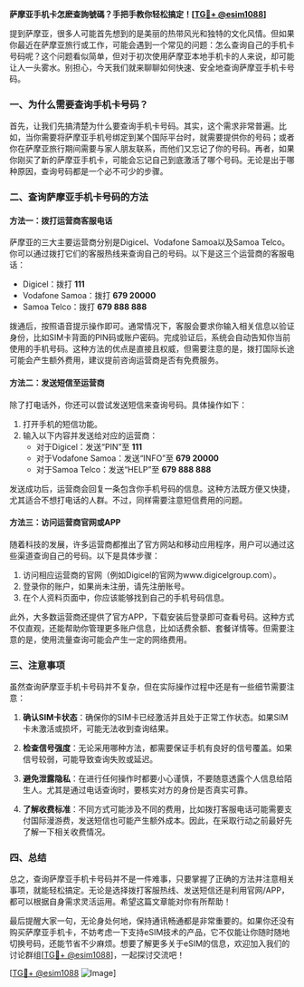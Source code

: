 **萨摩亚手机卡怎麽查詢號碼？手把手教你轻松搞定！[[TG💪+ @esim1088](https://t.me/s/esim1088)]**

提到萨摩亚，很多人可能首先想到的是美丽的热带风光和独特的文化风情。但如果你最近在萨摩亚旅行或工作，可能会遇到一个常见的问题：怎么查询自己的手机卡号码呢？这个问题看似简单，但对于初次使用萨摩亚本地手机卡的人来说，却可能让人一头雾水。别担心，今天我们就来聊聊如何快速、安全地查询萨摩亚手机卡号码。

### 一、为什么需要查询手机卡号码？

首先，让我们先搞清楚为什么要查询手机卡号码。其实，这个需求非常普遍。比如，当你需要将萨摩亚手机号绑定到某个国际平台时，就需要提供你的号码；或者你在萨摩亚旅行期间需要与家人朋友联系，而他们又忘记了你的号码。再者，如果你刚买了新的萨摩亚手机卡，可能会忘记自己到底激活了哪个号码。无论是出于哪种原因，查询号码都是一个必不可少的步骤。

### 二、查询萨摩亚手机卡号码的方法

#### 方法一：拨打运营商客服电话

萨摩亚的三大主要运营商分别是Digicel、Vodafone Samoa以及Samoa Telco。你可以通过拨打它们的客服热线来查询自己的号码。以下是这三个运营商的客服电话：

- Digicel：拨打 **111**
- Vodafone Samoa：拨打 **679 20000**
- Samoa Telco：拨打 **679 888 888**

拨通后，按照语音提示操作即可。通常情况下，客服会要求你输入相关信息以验证身份，比如SIM卡背面的PIN码或账户密码。完成验证后，系统会自动告知你当前使用的手机号码。这种方法的优点是直接且权威，但需要注意的是，拨打国际长途可能会产生额外费用，建议提前咨询运营商是否有免费服务。

#### 方法二：发送短信至运营商

除了打电话外，你还可以尝试发送短信来查询号码。具体操作如下：

1. 打开手机的短信功能。
2. 输入以下内容并发送给对应的运营商：
   - 对于Digicel：发送“PIN”至 **111**
   - 对于Vodafone Samoa：发送“INFO”至 **679 20000**
   - 对于Samoa Telco：发送“HELP”至 **679 888 888**

发送成功后，运营商会回复一条包含你手机号码的信息。这种方法既方便又快捷，尤其适合不想打电话的人群。不过，同样需要注意短信费用的问题。

#### 方法三：访问运营商官网或APP

随着科技的发展，许多运营商都推出了官方网站和移动应用程序，用户可以通过这些渠道查询自己的号码。以下是具体步骤：

1. 访问相应运营商的官网（例如Digicel的官网为www.digicelgroup.com）。
2. 登录你的账户，如果尚未注册，请先注册账号。
3. 在个人资料页面中，你应该能够找到自己的手机号码信息。

此外，大多数运营商还提供了官方APP，下载安装后登录即可查看号码。这种方式不仅直观，还能帮助你管理更多账户信息，比如话费余额、套餐详情等。但需要注意的是，使用流量查询可能会产生一定的网络费用。

### 三、注意事项

虽然查询萨摩亚手机卡号码并不复杂，但在实际操作过程中还是有一些细节需要注意：

1. **确认SIM卡状态**：确保你的SIM卡已经激活并且处于正常工作状态。如果SIM卡未激活或损坏，可能无法收到查询结果。
   
2. **检查信号强度**：无论采用哪种方法，都需要保证手机有良好的信号覆盖。如果信号较弱，可能导致查询失败或延迟。

3. **避免泄露隐私**：在进行任何操作时都要小心谨慎，不要随意透露个人信息给陌生人。尤其是通过电话查询时，要核实对方的身份是否真实可靠。

4. **了解收费标准**：不同方式可能涉及不同的费用，比如拨打客服电话可能需要支付国际漫游费，发送短信也可能产生额外成本。因此，在采取行动之前最好先了解一下相关收费情况。

### 四、总结

总之，查询萨摩亚手机卡号码并不是一件难事，只要掌握了正确的方法并注意相关事项，就能轻松搞定。无论是选择拨打客服热线、发送短信还是利用官网/APP，都可以根据自身需求灵活运用。希望这篇文章能对你有所帮助！

最后提醒大家一句，无论身处何地，保持通讯畅通都是非常重要的。如果你还没有购买萨摩亚手机卡，不妨考虑一下支持eSIM技术的产品，它不仅能让你随时随地切换号码，还能节省不少麻烦。想要了解更多关于eSIM的信息，欢迎加入我们的讨论群组[[TG💪+ @esim1088](https://t.me/s/esim1088)]，一起探讨交流吧！

[[TG💪+ @esim1088](https://t.me/s/esim1088) ![Image](https://i.postimg.cc/4NQfJmqS/Snipaste-2025-05-13-00-14-12.png)]